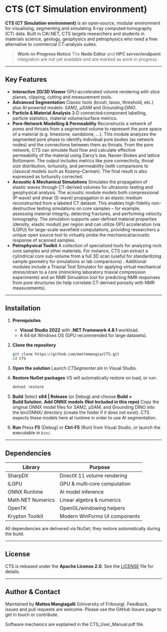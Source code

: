 # CTS (CT Simulation environment)

**CTS (CT Simulation environment)** is an open‑source, modular environment for visualising, segmenting and simulating X‑ray computed‑tomography (CT) data. Built in C#/.NET, CTS targets researchers and students in materials science, geology, geophysics and petrophysics who need a free alternative to commercial CT‑analysis suites.

> **Work‑in‑Progress Notice**
> The **Node Editor** and **HPC server/endpoint** integration are not yet available and are marked as *work in progress*.

---

## Key Features

* **Interactive 2D/3D Viewer**
  GPU‑accelerated volume rendering with slice planes, clipping, cutting and measurement tools.
* **Advanced Segmentation**
  Classic tools (brush, lasso, threshold, etc.) plus AI‑powered models: *SAM2*, *μSAM* and *Grounding DINO*.
* **Particle & Material Analysis**
  3‑D connected‑component labelling, particle statistics, material volume/surface metrics.
* **Pore‑Network Modelling & Permeability**
  Reconstructs a network of pores and throats from a segmented
  volume to represent the pore space of a material (e.g. limestone, sandstone, ...). This module analyzes the
  segmented pore phase to identify individual pore bodies (as network nodes) and the
  connections between them as throats. From the pore network, CTS can simulate fluid flow and
  calculate effective permeability of the material using Darcy’s law, Navier-Stokes and lattice Boltzmann. The
  output includes metrics like pore connectivity, throat size distribution, tortuosity, and permeability (with
  comparisons to classical models such as Kozeny–Carman). The final result is also expressed as tortuosity
  corrected.
* **Acoustic & Mechanical Simulations**
  Simulates the propagation of elastic waves through CT-derived
  volumes for ultrasonic testing and geophysical analysis. The acoustic module models both
  compressional (P-wave) and shear (S-wave) propagation in an elastic medium reconstructed
  from a labeled CT dataset. This enables high-fidelity non-destructive testing simulations on core
  samples – for example, assessing material integrity, detecting fractures, and performing velocity
  tomography. The simulation supports user-defined material properties (density, elastic moduli)
  per region and can utilize GPU acceleration (via ILGPU) for large-scale wavefield computations,
  providing researchers a unique open source tool to virtually probe the mechanical/acoustic response of
  scanned samples.
* **Petrophysical Toolkit**
  A collection of specialized tools for analyzing rock core samples and other
  materials. For instance, CTS can extract a cylindrical core sub-volume from a full 3D scan (useful
  for standardizing sample geometry for simulations or lab comparisons) . Additional modules
  include a Triaxial Test Simulator for applying virtual mechanical stress/strain to a core
  (mimicking laboratory triaxial compression experiments) and an NMR Simulation tool for
  predicting NMR responses from pore structures (to help correlate CT-derived porosity with NMR
  measurements).

---

## Installation

1. **Prerequisites**

   * **Visual Studio 2022** with **.NET Framework 4.8.1** workload.
   * A 64‑bit Windows OS (GPU recommended for large datasets).
2. **Clone the repository**

   ```bash
   git clone https://github.com/mattemangia/CTS.git
   cd CTS
   ```
3. **Open the solution**
   Launch *CTSegmenter.sln* in Visual Studio.
4. **Restore NuGet packages**
   VS will automatically restore on load, or run:

   ```bash
   dotnet restore
   ```
5. **Build**
   Select **x64 | Release** (or Debug) and choose **Build > Build Solution**.
   **Add ONNX models (Not Included in this repo)**
   Copy the original ONNX model files for SAM2, μSAM, and Grounding DINO into the bin/ONNX/ directory (create the folder if it does not exist). CTS expects these models here at runtime in order to use AI segmentation.
7. **Run**
   Press **F5** (Debug) or **Ctrl‑F5** (Run) from Visual Studio, or launch the executable in `bin/`.

---

## Dependencies

| Library           | Purpose                       |
| ----------------- | ----------------------------- |
| SharpDX           | DirectX 11 volume rendering   |
| ILGPU             | GPU & multi‑core computation  |
| ONNX Runtime      | AI model inference            |
| Math.NET Numerics | Linear algebra & numerics     |
| OpenTK            | OpenGL/windowing helpers      |
| Krypton Toolkit   | Modern WinForms UI components |

All dependencies are delivered via NuGet; they restore automatically during the build.

---

## License

CTS is released under the **Apache License 2.0**. See the [LICENSE](LICENSE) file for details.

---

## Author & Contact

Maintained by **Matteo Mangiagalli** (University of Fribourg).
Feedback, issues and pull requests are welcome. Please use the GitHub *Issues* page to get in touch or contribute.

Software mechanics are explained in the CTS_User_Manual.pdf file.
